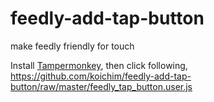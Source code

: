 # feedly-add-tap-button
make feedly friendly for touch

Install <a href="https://www.tampermonkey.net/">Tampermonkey</a>, then click following,<br/>
https://github.com/koichim/feedly-add-tap-button/raw/master/feedly_tap_button.user.js
